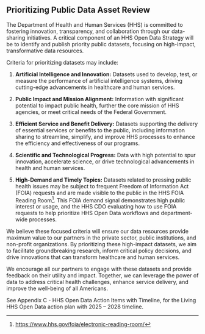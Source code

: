 ## Prioritizing Public Data Asset Review

The Department of Health and Human Services (HHS) is committed to fostering innovation, transparency, and collaboration through our data-sharing initiatives. A critical 
component of an HHS Open Data Strategy will be to identify and publish priority public datasets, focusing on high-impact, transformative data resources.  

Criteria for prioritizing datasets may include:  

1. __Artificial Intelligence and Innovation:__ Datasets used to develop, test, or measure the performance of artificial intelligence systems, driving cutting-edge
   advancements in healthcare and human services.

2. __Public Impact and Mission Alignment:__ Information with significant potential to impact public health, further the core mission of HHS agencies, or meet critical needs
   of the Federal Government.

3. __Efficient Service and Benefit Delivery:__ Datasets supporting the delivery of essential services or benefits to the public, including information sharing to streamline,
   simplify, and improve HHS processes to enhance the efficiency and effectiveness of our programs.

4. __Scientific and Technological Progress:__ Data with high potential to spur innovation, accelerate science, or drive technological advancements in health and human
   services.

5. __High-Demand and Timely Topics:__ Datasets related to pressing public health issues may be subject to frequent Freedom of Information Act (FOIA) requests and are made
   visible to the public in the HHS FOIA Reading Room[^32]. This FOIA demand signal demonstrates high public interest or usage, and the HHS CDO evaluating how to use FOIA
   requests to help prioritize HHS Open Data workflows and department-wide processes.

[^32]: <https://www.hhs.gov/foia/electronic-reading-room/>

We believe these focused criteria will ensure our data resources provide maximum value to our partners in the private sector, public institutions, and non-profit 
organizations. By prioritizing these high-impact datasets, we aim to facilitate groundbreaking research, inform critical policy decisions, and drive innovations that can 
transform healthcare and human services.  

We encourage all our partners to engage with these datasets and provide feedback on their utility and impact. Together, we can leverage the power of data to address critical 
health challenges, enhance service delivery, and improve the well-being of all Americans.  

See Appendix C - HHS Open Data Action Items with Timeline, for the Living HHS Open Data action plan with 2025 – 2028 timeline.  
